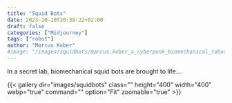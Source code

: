 ```yaml
---
title: "Squid Bots"
date: 2023-10-10T20:39:22+02:00
draft: false
categories: ["Midjourney"]
tags: ["robot"]
author: "Marcus Kober"
#image: "/images/squidbots/marcus.kober_a_cyberpunk_biomechanical_robot_made_full_out_of_g_0be08530-7c19-48d5-8868-767aecb0be91.jpeg"
---
```


In a secret lab, biomechanical squid bots are brought to life....

{{< gallery dir="images/squidbots" class="" height="400" width="400" webp="true" command="" option="Fit" zoomable="true" >}}
